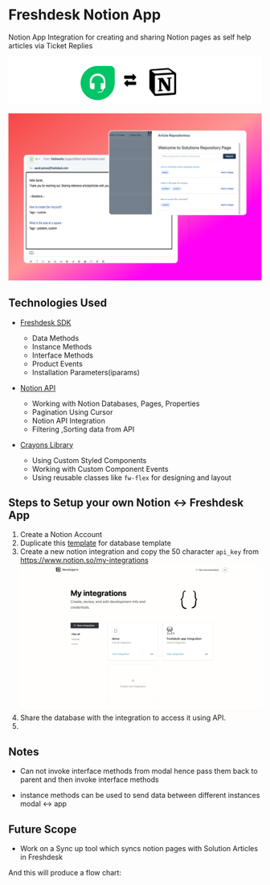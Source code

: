 #  Freshdesk Notion App
Notion App Integration for creating and sharing Notion pages as self help articles via Ticket Replies

![Banner](./docs/banner3.png)

![screenshot-boards](./docs/snap-group.png)

##  Technologies Used
- [Freshdesk SDK](https://developers.freshdesk.com/v2/docs/quick-start/) 
	-  Data Methods
	-  Instance Methods
	-  Interface Methods
	-  Product Events
	-  Installation Parameters(iparams)
  

-  [Notion API](https://developers.notion.com/reference/intro)	
	- Working with Notion Databases, Pages, Properties
	- Pagination Using Cursor
	- Notion API Integration
	- Filtering ,Sorting  data from API

  

- [Crayons Library](https://crayons.freshworks.com/)
	 - Using Custom Styled Components
	 - Working with Custom Component Events 
	 - Using reusable classes like `fw-flex` for designing and layout

  

##  Steps to Setup your own Notion <-> Freshdesk App
1. Create a Notion Account 
2.  Duplicate this [template](https://enchanted-bougon-d59.notion.site/2718c9eddc784e719b19a65ac9ff0e1b?v=41c555d0de37479182eabb37f42cddd0) for database template  
3.  Create a new notion integration and copy the 50 character `api_key` from https://www.notion.so/my-integrations
![notion-integration](./docs/notion-integration.png)
4.  Share the database with the integration to access it using API.
5. 

  

##  Notes

  

-  Can not invoke interface methods from modal hence pass them back to parent and then invoke interface methods

-  instance methods can be used to send data between different instances modal <-> app

  

##  Future Scope

-  Work on a Sync up tool which syncs notion pages with Solution Articles in Freshdesk

  
  
  

And this will produce a flow chart:

 